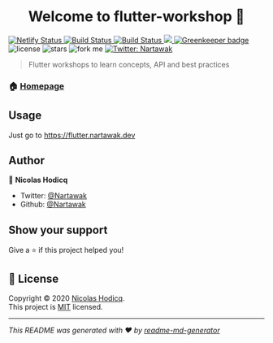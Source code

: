 <h1 align="center">Welcome to flutter-workshop 👋</h1>
<p>
  <a href="https://app.netlify.com/sites/flutter-workshop/deploys">
    <img alt="Netlify Status" src="https://api.netlify.com/api/v1/badges/9b10e32e-76d7-41ea-aeda-508664be4840/deploy-status" target="_blank" />
  </a>
  <a href="https://travis-ci.com/nartawak/flutter-workshop">
    <img src="https://travis-ci.com/nartawak/flutter-workshop.svg?branch=master" alt="Build Status">
  </a> 
  <a href="https://github.com/nartawak/flutter-workshop">
    <img src="https://github.com/nartawak/flutter-workshop/workflows/flutter_workshops/badge.svg" alt="Build Status">
  </a>
  <a href="https://codecov.io/gh/nartawak/flutter-workshop">
    <img src="https://codecov.io/gh/nartawak/flutter-workshop/branch/master/graph/badge.svg?token=P00K6PNBXZ"/>
  </a>
  <a href="https://greenkeeper.io/">
    <img src="https://badges.greenkeeper.io/nartawak/flutter-workshop.svg" alt="Greenkeeper badge">
  </a>
  <img src="https://img.shields.io/github/license/nartawak/flutter-workshop.svg" alt="license">
  <img src="https://img.shields.io/github/stars/nartawak/flutter-workshop.svg?style=social" alt="stars">
  <img src="https://img.shields.io/github/forks/nartawak/flutter-workshop.svg?style=social" alt="fork me">
  <a href="https://twitter.com/Nartawak">
    <img alt="Twitter: Nartawak" src="https://img.shields.io/twitter/follow/Nartawak.svg?style=social" target="_blank" />
  </a>
</p>

> Flutter workshops to learn concepts, API and best practices

### 🏠 [Homepage](https://flutter.nartawak.dev)

## Usage

Just go to https://flutter.nartawak.dev

## Author

👤 **Nicolas Hodicq**

- Twitter: [@Nartawak](https://twitter.com/Nartawak)
- Github: [@Nartawak](https://github.com/nartawak)

## Show your support

Give a ⭐️ if this project helped you!

## 📝 License

Copyright © 2020 [Nicolas Hodicq](https://github.com/nartawak).<br />
This project is [MIT](https://github.com/nartawak/flutter-workshop/blob/master/LICENSE) licensed.

---

_This README was generated with ❤️ by [readme-md-generator](https://github.com/kefranabg/readme-md-generator)_
